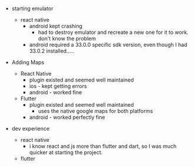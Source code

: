 


* starting emulator
  * react native
     * android kept crashing
       * had to destroy emulator and recreate a new one for it to work.  don't know the problem
     * android required a 33.0.0 specific sdk version, even though I had 33.0.2 installed.....

* Adding Maps
  * React Native
    * plugin existed and seemed well maintained
    * ios - kept getting errors
    * android - worked fine
  * Flutter
    * plugin existed and seemed well maintained
        * uses the native google maps for both platforms
    * android - worked perfectly fine


* dev experience
  * react native
    * i know react and js more than flutter and dart, so I was much quicker at starting the project.  
  * flutter